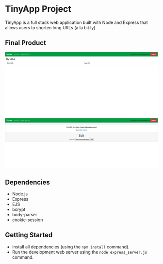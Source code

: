 # TinyApp Project

TinyApp is a full stack web application built with Node and Express that allows users to shorten long URLs (à la bit.ly).

## Final Product

!["screenshot of the URLs page"](https://github.com/ESDUNCAN/tinyapp/blob/master/docs/TinyApp%20:urls%20page%20.png?raw=true)
!["screenshot oh what it loks like after creating a shortURL"](https://github.com/ESDUNCAN/tinyapp/blob/master/docs/TinyApp%20:urls:shortURL%20page%20.png?raw=true)

## Dependencies

- Node.js
- Express
- EJS
- bcrypt
- body-parser
- cookie-session


## Getting Started

- Install all dependencies (using the `npm install` command).
- Run the development web server using the `node express_server.js` command.
